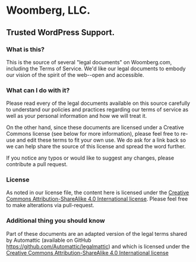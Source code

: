 # Woomberg, LLC.
## Trusted WordPress Support.

### What is this?
This is the source of several "legal documents" on Woomberg.com, including the Terms of Service. We'd like our legal documents to embody our vision of the spirit of the web--open and accessible.

### What can I do with it?
Please read every of the legal documents available on this source carefully to understand our policies and practices regarding our terms of service as well as your personal information and how we will treat it. 

On the other hand, since these documents are licensed under a Creative Commons license (see below for more information), please feel free to re-use and edit these terms to fit your own use. We do ask for a link back so we can help share the source of this license and spread the word further.

If you notice any typos or would like to suggest any changes, please contribute a pull request.

### License
As noted in our license file, the content here is licensed under the [Creative Commons Attribution-ShareAlike 4.0 International license](http://creativecommons.org/licenses/by-sa/4.0/). Please feel free to make alterations via pull-request.

### Additional thing you should know
Part of these documents are an adapted version of the legal terms shared by Automattic (available on GitHub https://github.com/Automattic/legalmattic) and which is licensed under the [Creative Commons Attribution-ShareAlike 4.0 International license](http://creativecommons.org/licenses/by-sa/4.0/)
